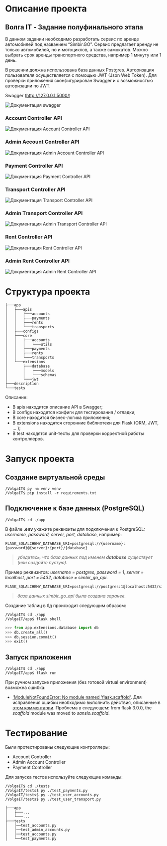 # Описание проекта

## Волга IT - Задание полуфинального этапа

В данном задании необходимо разработать сервис по аренде автомобилей
под названием “Simbir.GO”. Сервис предлагает аренду не только автомобилей, но и
мотоциклов, а также самокатов. Можно выбрать срок аренды транспортного
средства, например 1 минуту или 1 день.

В решении должна использована база данных Postgres. Авторизация пользователя 
осуществляется с помощью JWT (Json Web Token). Для проверки приложения 
сконфигурирован Swagger и с возможностью авторизации по JWT.

Swagger (http://127.0.0.1:5000/)

![Документация swagger](description/swagger.png)

### Account Controller API

![Документация Account Controller API](description/account_controller_api.png)

### Admin Account Controller API

![Документация Admin Account Controller API](description/admin_account_controller_api.png)

### Payment Controller API

![Документация Payment Controller API](description/payment_controller_api.png)

### Transport Controller API

![Документация Transport Controller API](description/transport_controller_api.png)

### Admin Transport Controller API

![Документация Admin Transport Controller API](description/admin_transport_controller_api.png)

### Rent Controller API

![Документация Rent Controller API](description/rent_controller_api.png)

### Admin Rent Controller API

![Документация Admin Rent Controller API](description/admin_rent_controller_api.png)

# Структура проекта

```
├───app
│   ├───apis
│   │   ├───accounts
│   │   ├───payments
│   │   ├───rents
│   │   └───transports
│   ├───configs
│   ├───core
│   │   ├───accounts
│   │   │   └───utils
│   │   ├───payments
│   │   ├───rents
│   │   └───transports
│   └───extensions
│       ├───database
│       │   ├───models
│       │   └───schemas
│       └───jwt
├───description 
└───tests  
```

Описание:
- В apis находится описание API в Swagger;
- В configs находятся конфиги для тестирования / отладки;
- В core находится бизнес-логика приложения;
- В extensions находятся сторонние библиотеки для Flask (ORM, JWT, ... );
- В test находятся unit-тесты для проверки корректной работы контроллеров.

# Запуск проекта 

## Создание виртуальной среды
```commandline
/VolgaIT$ py -m venv venv
/VolgaIT$ pip install -r requirements.txt
```

## Подключение к базе данных (PostgreSQL) 
```commandline
/VolgaIT$ cd ./app
```

В файле **.env** укажите реквизиты для подключения к PostgreSQL:
*username, password, server, port, database*, например:

```
FLASK_SQLALCHEMY_DATABASE_URI=postgresql://{username}:{password}@{server}:{port}/{database}
```

> *убедитесь, что база данных под именем **database** существует (или создайте пустую).*

Пример реквизитов: *username = postgres, password = 1, server = localhost, port = 5432, database = simbir_go_api*.

```
FLASK_SQLALCHEMY_DATABASE_URI=postgresql://postgres:1@localhost:5432/simbir_go_api
```

> *база данных _simbir_go_api_ была создана заранее.*

Создание таблиц в бд происходит следующим образом:

```commandline
/VolgaIT$ cd ./app
/VolgaIT/app$ flask shell
```

```python
>>> from app.extensions.database import db
>>> db.create_all()
>>> db.session.commit()
>>> exit()
```

## Запуск приложения

```commandline
/VolgaIT$ cd ./app
/VolgaIT/app$ flask run
```

При ручном запуске приложения (без готовой virtual environment) возможна ошибка:

- ['ModuleNotFoundError: No module named 'flask.scaffold'](https://github.com/python-restx/flask-restx/issues/567).
  Для исправления ошибки необходимо выполнить действия, описанные
  в [этом комментарии](https://github.com/python-restx/flask-restx/issues/567#issuecomment-1742097985). 
  Проблема в следующем: from flask 3.0.0, the *scaffold* module was moved to *sansio.scaffold*.

# Тестирование
Были протестированы следующие контроллеры:

- Account Controller
- Admin Account Controller
- Payment Controller

Для запуска тестов используйте следующие команды:
```commandline
/VolgaIT$ cd ./tests
/VolgaIT/tests$ py ./test_payments.py
/VolgaIT/tests$ py ./test_user_accounts.py
/VolgaIT/tests$ py ./test_user_transport.py
```
```
├───app
│   ├───...
│   └───...
├───tests
│   │──test_accounts.py
│   │──test_admin_accounts.py
│   │──test_accounts.py
│   └──test_payments.py


```